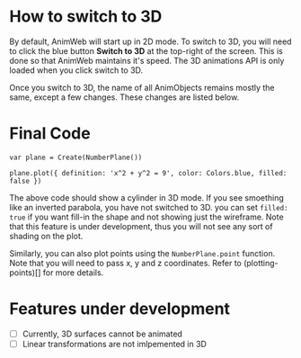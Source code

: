 # How to switch to 3D
By default, AnimWeb will start up in 2D mode. To switch to 3D, you will need to click the blue button **Switch to 3D** at the top-right of the screen. This is done so that AnimWeb maintains it's speed. The 3D animations API is only loaded when you click switch to 3D.

Once you switch to 3D, the name of all AnimObjects remains mostly the same, except a few changes. These changes are listed below.

# Final Code
```
var plane = Create(NumberPlane())

plane.plot({ definition: 'x^2 + y^2 = 9', color: Colors.blue, filled: false })
```

The above code should show a cylinder in 3D mode. If you see smoething like an inverted parabola, you have not switched to 3D.
you can set ```filled: true``` if you want fill-in the shape and not showing just the wireframe. Note that this feature is under development, thus you will not see any sort of shading on the plot.

Similarly, you can also plot points using the ```NumberPlane.point``` function. Note that you will need to pass x, y and z coordinates. Refer to (plotting-points)[] for more details.

# Features under development
- [ ] Currently, 3D surfaces cannot be animated
- [ ] Linear transformations are not imlpemented in 3D